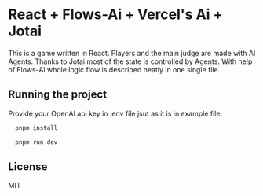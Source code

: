 # React + Flows-Ai + Vercel's Ai + Jotai

This is a game written in React. Players and the main judge are made with AI Agents.
Thanks to Jotai most of the state is controlled by Agents.
With help of Flows-Ai whole logic flow is described neatly in one single file.

## Running the project

Provide your OpenAI api key in .env file jsut as it is in example file.

```bash
  pnpm install
```

```bash
  pnpm run dev
```

## License

MIT
